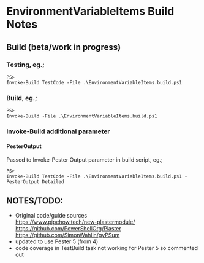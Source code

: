 # EnvironmentVariableItems Build Notes

## Build (beta/work in progress)


### Testing, eg.;
```
PS> 
Invoke-Build TestCode -File .\EnvironmentVariableItems.build.ps1
```

### Build, eg.;
```
PS> 
Invoke-Build -File .\EnvironmentVariableItems.build.ps1
```

### Invoke-Build additional parameter

#### PesterOutput
Passed to Invoke-Pester Output parameter in build script, eg.;
```
PS> 
Invoke-Build TestCode -File .\EnvironmentVariableItems.build.ps1 -PesterOutput Detailed 
```



## NOTES/TODO: 
- Original code/guide sources  
https://www.pipehow.tech/new-plastermodule/  
https://github.com/PowerShellOrg/Plaster  
https://github.com/SimonWahlin/gyPSum  
- updated to use Pester 5 (from 4)
- code coverage in TestBuild task not working for Pester 5 so commented out

